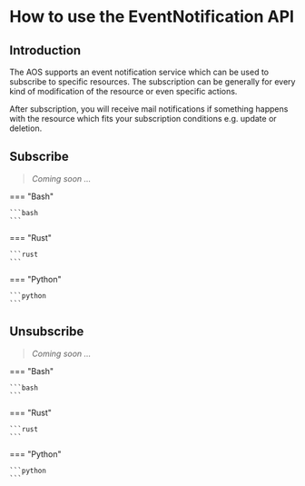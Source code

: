 
# How to use the EventNotification API

## Introduction

The AOS supports an event notification service which can be used to subscribe to specific resources.
The subscription can be generally for every kind of modification of the resource or even specific actions.

After subscription, you will receive mail notifications if something happens with the resource which fits your subscription conditions e.g. update or deletion.


## Subscribe

> _Coming soon ..._

=== "Bash"

    ```bash
    ```

=== "Rust"

    ```rust
    ```

=== "Python"

    ```python
    ```


## Unsubscribe

> _Coming soon ..._

=== "Bash"

    ```bash
    ```

=== "Rust"

    ```rust
    ```

=== "Python"

    ```python
    ```
